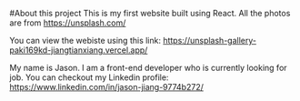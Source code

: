 #About this project
This is my first website built using React. All the photos are from https://unsplash.com/

You can view the webiste using this link: https://unsplash-gallery-paki169kd-jiangtianxiang.vercel.app/

My name is Jason. I am a front-end developer who is currently looking for job. You can checkout my Linkedin profile: https://www.linkedin.com/in/jason-jiang-9774b272/
